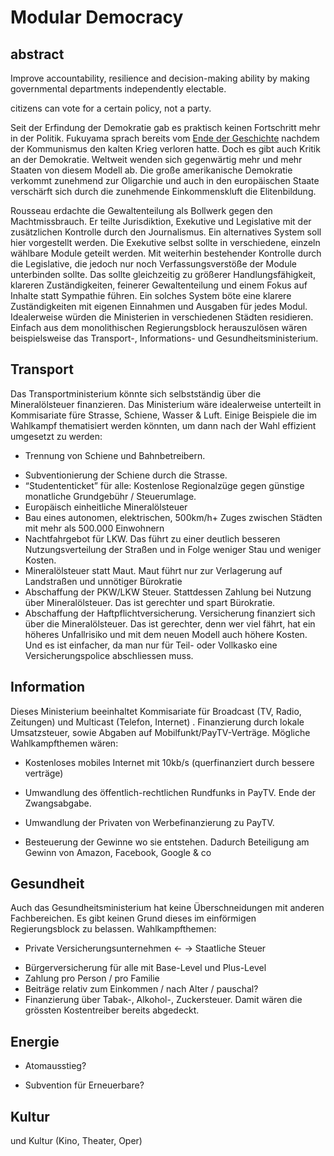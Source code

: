 # Modular Democracy

## abstract
Improve accountability, resilience and decision-making ability by making governmental departments independently electable.  

citizens can vote for a certain policy, not a party.  



Seit der Erfindung der Demokratie gab es praktisch keinen Fortschritt mehr in der Politik. Fukuyama sprach bereits vom  [Ende der Geschichte](www.fukuyama.com)  nachdem der Kommunismus den kalten Krieg verloren hatte. Doch es gibt auch Kritik an der Demokratie. Weltweit wenden sich gegenwärtig mehr und mehr Staaten von diesem Modell ab. Die große amerikanische Demokratie verkommt zunehmend zur Oligarchie und auch in den europäischen Staate verschärft sich durch die zunehmende Einkommenskluft die Elitenbildung.  

Rousseau erdachte die Gewaltenteilung als Bollwerk gegen den Machtmissbrauch. Er teilte Jurisdiktion, Exekutive und Legislative mit der zusätzlichen Kontrolle durch den Journalismus.
Ein alternatives System soll hier vorgestellt werden. Die Exekutive selbst sollte in verschiedene, einzeln wählbare Module geteilt werden. Mit weiterhin bestehender Kontrolle durch die Legislative, die jedoch nur noch Verfassungsverstöße der Module unterbinden sollte. 
Das sollte gleichzeitig zu größerer Handlungsfähigkeit, klareren Zuständigkeiten, feinerer Gewaltenteilung und einem Fokus auf Inhalte statt Sympathie führen.
Ein solches System böte eine klarere Zuständigkeiten mit eigenen Einnahmen und Ausgaben für jedes Modul. Idealerweise würden die Ministerien in verschiedenen Städten residieren.
Einfach aus dem monolithischen Regierungsblock herauszulösen wären beispielsweise das Transport-, Informations- und Gesundheitsministerium.

## Transport
Das Transportministerium könnte sich selbstständig über die Mineralölsteuer finanzieren.  Das Ministerium wäre idealerweise unterteilt in Kommisariate füre Strasse, Schiene, Wasser & Luft. Einige Beispiele die im Wahlkampf thematisiert werden könnten, um dann nach der Wahl effizient umgesetzt zu werden: 
- Trennung von Schiene und Bahnbetreibern. 
* Subventionierung der Schiene durch die Strasse. 
* “Studententicket” für alle: Kostenlose Regionalzüge gegen günstige monatliche Grundgebühr / Steuerumlage.
* Europäisch einheitliche Mineralölsteuer
* Bau eines autonomen, elektrischen, 500km/h+ Zuges zwischen Städten mit mehr als 500.000 Einwohnern
* Nachtfahrgebot für LKW. Das führt zu einer deutlich besseren Nutzungsverteilung der Straßen und in Folge weniger Stau und weniger Kosten.
* Mineralölsteuer statt Maut. Maut führt nur zur Verlagerung auf Landstraßen und unnötiger Bürokratie
* Abschaffung der PKW/LKW Steuer. Stattdessen Zahlung bei Nutzung über Mineralölsteuer. Das ist gerechter und spart Bürokratie.
* Abschaffung der Haftpflichtversicherung. Versicherung finanziert sich über die Mineralölsteuer. Das ist gerechter, denn wer viel fährt, hat ein höheres Unfallrisiko und mit dem neuen Modell auch höhere Kosten. Und es ist einfacher, da man nur für Teil- oder Vollkasko eine Versicherungspolice abschliessen muss.

## Information
Dieses Ministerium beeinhaltet Kommisariate für Broadcast (TV, Radio, Zeitungen) und Multicast (Telefon, Internet) . Finanzierung durch lokale Umsatzsteuer, sowie Abgaben auf Mobilfunkt/PayTV-Verträge. Mögliche Wahlkampfthemen wären:
- Kostenloses mobiles Internet mit 10kb/s (querfinanziert durch bessere verträge)
* Umwandlung des öffentlich-rechtlichen Rundfunks in PayTV. Ende der Zwangsabgabe.
- Umwandlung der Privaten von Werbefinanzierung zu PayTV.
* Besteuerung der Gewinne wo sie entstehen. Dadurch Beteiligung am Gewinn von Amazon, Facebook, Google & co

## Gesundheit
Auch das Gesundheitsministerium hat keine Überschneidungen mit anderen Fachbereichen. Es gibt keinen Grund dieses im einförmigen Regierungsblock zu belassen. Wahlkampfthemen:
- Private Versicherungsunternehmen <- -> Staatliche Steuer
* Bürgerversicherung für alle mit Base-Level und Plus-Level
* Zahlung pro Person / pro Familie
* Beiträge relativ zum Einkommen / nach Alter / pauschal?
* Finanzierung über Tabak-, Alkohol-, Zuckersteuer. Damit wären die grössten Kostentreiber bereits abgedeckt.

## Energie
- Atomausstieg?
* Subvention für Erneuerbare?

## Kultur
und Kultur (Kino, Theater, Oper)